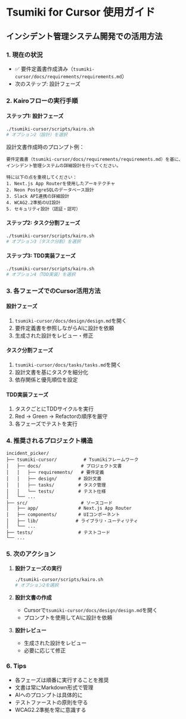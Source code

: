 # Tsumiki for Cursor 使用ガイド

## インシデント管理システム開発での活用方法

### 1. 現在の状況
- ✅ 要件定義書作成済み（`tsumiki-cursor/docs/requirements/requirements.md`）
- 次のステップ: 設計フェーズ

### 2. Kairoフローの実行手順

#### ステップ1: 設計フェーズ
```bash
./tsumiki-cursor/scripts/kairo.sh
# オプション2（設計）を選択
```

設計文書作成時のプロンプト例：
```
要件定義書（tsumiki-cursor/docs/requirements/requirements.md）を基に、
インシデント管理システムの詳細設計を行ってください。

特に以下の点を重視してください：
1. Next.js App Routerを使用したアーキテクチャ
2. Neon PostgreSQLのデータベース設計
3. Slack API連携の詳細設計
4. WCAG2.2準拠のUI設計
5. セキュリティ設計（認証・認可）
```

#### ステップ2: タスク分割フェーズ
```bash
./tsumiki-cursor/scripts/kairo.sh
# オプション3（タスク分割）を選択
```

#### ステップ3: TDD実装フェーズ
```bash
./tsumiki-cursor/scripts/kairo.sh
# オプション4（TDD実装）を選択
```

### 3. 各フェーズでのCursor活用方法

#### 設計フェーズ
1. `tsumiki-cursor/docs/design/design.md`を開く
2. 要件定義書を参照しながらAIに設計を依頼
3. 生成された設計をレビュー・修正

#### タスク分割フェーズ
1. `tsumiki-cursor/docs/tasks/tasks.md`を開く
2. 設計文書を基にタスクを細分化
3. 依存関係と優先順位を設定

#### TDD実装フェーズ
1. タスクごとにTDDサイクルを実行
2. Red → Green → Refactorの順序を厳守
3. 各フェーズでテストを実行

### 4. 推奨されるプロジェクト構造

```
incident_picker/
├── tsumiki-cursor/          # Tsumikiフレームワーク
│   ├── docs/               # プロジェクト文書
│   │   ├── requirements/   # 要件定義
│   │   ├── design/        # 設計文書
│   │   ├── tasks/         # タスク管理
│   │   └── tests/         # テスト仕様
│   └── ...
├── src/                    # ソースコード
│   ├── app/               # Next.js App Router
│   ├── components/        # UIコンポーネント
│   ├── lib/              # ライブラリ・ユーティリティ
│   └── ...
├── tests/                 # テストコード
└── ...
```

### 5. 次のアクション

1. **設計フェーズの実行**
   ```bash
   ./tsumiki-cursor/scripts/kairo.sh
   # オプション2を選択
   ```

2. **設計文書の作成**
   - Cursorで`tsumiki-cursor/docs/design/design.md`を開く
   - プロンプトを使用してAIに設計を依頼

3. **設計レビュー**
   - 生成された設計をレビュー
   - 必要に応じて修正

### 6. Tips

- 各フェーズは順番に実行することを推奨
- 文書は常にMarkdown形式で管理
- AIへのプロンプトは具体的に
- テストファーストの原則を守る
- WCAG2.2準拠を常に意識する

